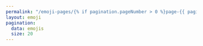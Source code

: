 ```yaml
---
permalink: "/emoji-pages/{% if pagination.pageNumber > 0 %}page-{{ pagination.pageNumber + 1 }}/{% endif %}index.html"
layout: emoji
pagination:
  data: emojis
  size: 20
---
```


